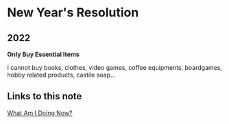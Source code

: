 # New Year's Resolution

## 2022

**Only Buy Essential Items**

I cannot buy books, clothes, video games, coffee equipments, boardgames, hobby related products, castile soap...

## Links to this note

[What Am I Doing Now?](what-am-i-doing-now.md)

